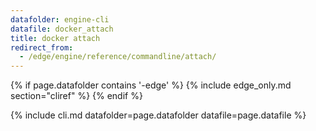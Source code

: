 ```yaml
---
datafolder: engine-cli
datafile: docker_attach
title: docker attach
redirect_from:
  - /edge/engine/reference/commandline/attach/
---
```

<!--
Sorry, but the contents of this page are automatically generated from
Docker's source code. If you want to suggest a change to the text that appears
here, you'll need to find the string by searching this repo:

https://github.com/docker/cli
-->

{% if page.datafolder contains '-edge' %}
  {% include edge_only.md section="cliref" %}
{% endif %}

{% include cli.md datafolder=page.datafolder datafile=page.datafile %}
